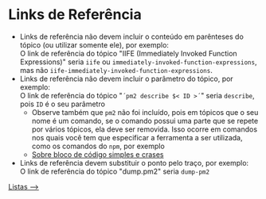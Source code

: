 # Links de Referência

- Links de referência não devem incluir o conteúdo em parênteses do tópico (ou utilizar somente ele), por exemplo:  
    O link de referência do tópico "IIFE (Immediately Invoked Function Expressions)" seria `iife` ou `immediately-invoked-function-expressions`, mas não `iife-immediately-invoked-function-expressions`.
- Links de referência não devem incluir o parâmetro do tópico, por exemplo:  
    O link de referência do tópico "`´pm2 describe $< ID >´`" seria `describe`, pois `ID` é o seu parâmetro
    + Observe também que `pm2` não foi incluído, pois em tópicos que o seu nome é um comando, se o comando possui uma parte que se repete por vários tópicos, ela deve ser removida. Isso ocorre em comandos nos quais você tem que especificar a ferramenta a ser utilizada, como os comandos do `npm`, por exemplo
    + [Sobre bloco de código simples e crases](./Markdown.md#bloco-codigo-simples-crases)
- Links de referência devem substituir o ponto pelo traço, por exemplo:  
    O link de referência do tópico "dump.pm2" seria `dump-pm2`

[Listas -->](./listas.md)